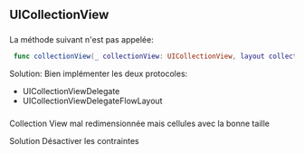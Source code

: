 ## UICollectionView

### 

La méthode suivant n'est pas appelée:
```swift
 func collectionView(_ collectionView: UICollectionView, layout collectionViewLayout: UICollectionViewLayout, sizeForItemAt indexPath: IndexPath) -> CGSize 
```
 
 Solution:
 Bien implémenter les deux protocoles:
 * UICollectionViewDelegate
 * UICollectionViewDelegateFlowLayout

### 

Collection View mal redimensionnée mais cellules avec la bonne taille

Solution
Désactiver les contraintes
